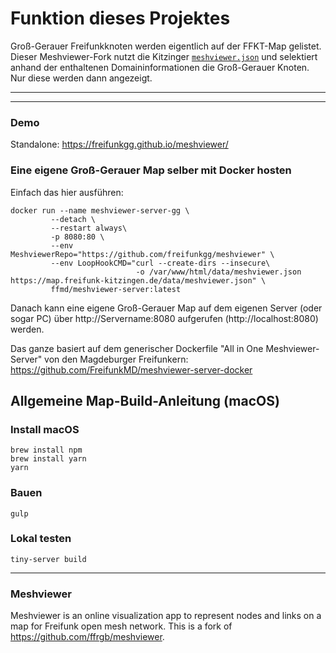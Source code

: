 # Funktion dieses Projektes
Groß-Gerauer Freifunkknoten werden eigentlich auf der FFKT-Map gelistet.
Dieser Meshviewer-Fork nutzt die Kitzinger [`meshviewer.json`](https://map.freifunk-kitzingen.de/data/meshviewer.json) und selektiert anhand der enthaltenen Domaininformationen die Groß-Gerauer Knoten. Nur diese werden dann angezeigt.

---

---

### Demo
Standalone: https://freifunkgg.github.io/meshviewer/

### Eine eigene Groß-Gerauer Map selber mit Docker hosten
Einfach das hier ausführen:

```
docker run --name meshviewer-server-gg \
         --detach \
         --restart always\
         -p 8080:80 \
         --env MeshviewerRepo="https://github.com/freifunkgg/meshviewer" \
         --env LoopHookCMD="curl --create-dirs --insecure\
                            -o /var/www/html/data/meshviewer.json https://map.freifunk-kitzingen.de/data/meshviewer.json" \
         ffmd/meshviewer-server:latest
```
Danach kann eine eigene Groß-Gerauer Map auf dem eigenen Server (oder sogar PC) über http://Servername:8080 aufgerufen (http://localhost:8080) werden.

Das ganze basiert auf dem generischer Dockerfile "All in One Meshviewer-Server" von den Magdeburger Freifunkern:
https://github.com/FreifunkMD/meshviewer-server-docker

## Allgemeine Map-Build-Anleitung (macOS)
### Install macOS
```
brew install npm
brew install yarn
yarn
```
### Bauen
```
gulp
```

### Lokal testen
```
tiny-server build
```

---

### Meshviewer

Meshviewer is an online visualization app to represent nodes and links on a map for Freifunk open mesh network.
This is a fork of https://github.com/ffrgb/meshviewer.
